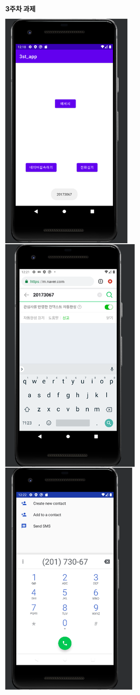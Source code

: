 ## 3주차 과제

<img width="" height="" src="./pic/3주차_메인.PNG"> </img>
<img width="" height="" src="./pic/3주차_네이버.PNG"> </img>
<img width="" height="" src="./pic/3주차_전화걸기.PNG"> </img>
